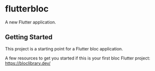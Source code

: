 # flutterbloc

A new Flutter application.

## Getting Started

This project is a starting point for a Flutter bloc application.

A few resources to get you started if this is your first bloc Flutter project:
https://bloclibrary.dev/
 
 
